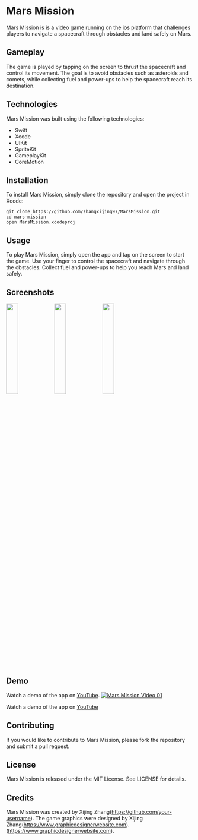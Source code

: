 # Mars Mission

Mars Mission is is a video game running on the ios platform that challenges players to navigate a spacecraft through obstacles and land safely on Mars.

## Gameplay

The game is played by tapping on the screen to thrust the spacecraft and control its movement. The goal is to avoid obstacles such as asteroids and comets, while collecting fuel and power-ups to help the spacecraft reach its destination.

## Technologies

Mars Mission was built using the following technologies:

- Swift
- Xcode
- UIKit
- SpriteKit
- GameplayKit
- CoreMotion

## Installation

To install Mars Mission, simply clone the repository and open the project in Xcode:
```
git clone https://github.com/zhangxijing97/MarsMission.git
cd mars-mission
open MarsMission.xcodeproj
```

## Usage

To play Mars Mission, simply open the app and tap on the screen to start the game. Use your finger to control the spacecraft and navigate through the obstacles. Collect fuel and power-ups to help you reach Mars and land safely.

## Screenshots

<img src="https://github.com/zhangxijing97/MarsMission/blob/main/Screenshots/IMG_1543.PNG" width=25% height=25%>

<img src="https://github.com/zhangxijing97/MarsMission/blob/main/Screenshots/IMG_4840.PNG" width=25% height=25%>

<img src="https://github.com/zhangxijing97/MarsMission/blob/main/Screenshots/IMG_4834.PNG" width=25% height=25%>

## Demo

Watch a demo of the app on [YouTube](https://www.youtube.com/shorts/-Z9S8dimUAo).
[![Mars Mission Video 01](https://img.youtube.com/vi/abc123/0.jpg)](https://www.youtube.com/shorts/-Z9S8dimUAo)

Watch a demo of the app on [YouTube](https://www.youtube.com/shorts/5gJF1f3nCzs)


## Contributing

If you would like to contribute to Mars Mission, please fork the repository and submit a pull request.

## License

Mars Mission is released under the MIT License. See LICENSE for details.

## Credits

Mars Mission was created by Xijing Zhang(https://github.com/your-username). The game graphics were designed by Xijing Zhang(https://www.graphicdesignerwebsite.com).(https://www.graphicdesignerwebsite.com).
